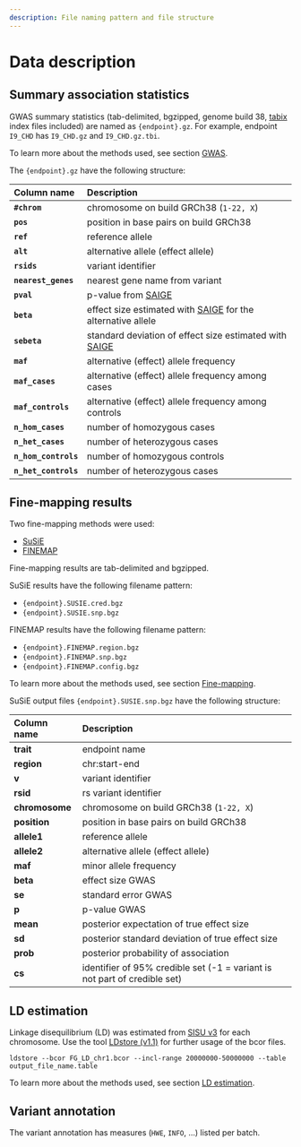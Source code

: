 ```yaml
---
description: File naming pattern and file structure
---
```


# Data description

## Summary association statistics

GWAS summary statistics \(tab-delimited, bgzipped, genome build 38, [tabix](https://github.com/samtools/htslib) index files included\) are named as `{endpoint}.gz`. For example, endpoint `I9_CHD` has `I9_CHD.gz` and `I9_CHD.gz.tbi`.

To learn more about the methods used, see section [GWAS](methods/phewas/).

The `{endpoint}.gz` have the following structure:

| Column name | Description |
| :--- | :--- |
| **`#chrom`** | chromosome on build GRCh38 \(`1-22, X`\) |
| **`pos`** | position in base pairs on build GRCh38 |
| **`ref`** | reference allele |
| **`alt`** | alternative allele \(effect allele\) |
| **`rsids`** | variant identifier |
| **`nearest_genes`** | nearest gene name from variant |
| **`pval`** | p-value from [SAIGE](https://github.com/weizhouUMICH/SAIGE) |
| **`beta`** | effect size estimated with [SAIGE](https://github.com/weizhouUMICH/SAIGE) for the alternative allele |
| **`sebeta`** | standard deviation of effect size estimated with [SAIGE](https://github.com/weizhouUMICH/SAIGE) |
| **`maf`** | alternative \(effect\) allele frequency |
| **`maf_cases`** | alternative \(effect\) allele frequency among cases |
| **`maf_controls`** | alternative \(effect\) allele frequency among controls |
| **`n_hom_cases`** | number of homozygous cases |
| **`n_het_cases`** | number of heterozygous cases |
| **`n_hom_controls`** | number of homozygous controls |
| **`n_het_controls`** | number of heterozygous cases |

## Fine-mapping results

Two fine-mapping methods were used:

* [SuSiE](https://stephenslab.github.io/susie-paper/index.html)
* [FINEMAP](http://www.christianbenner.com)

Fine-mapping results are tab-delimited and bgzipped.

SuSiE results have the following filename pattern:

* `{endpoint}.SUSIE.cred.bgz` 
* `{endpoint}.SUSIE.snp.bgz`

FINEMAP results have the following filename pattern:

* `{endpoint}.FINEMAP.region.bgz`
* `{endpoint}.FINEMAP.snp.bgz`
* `{endpoint}.FINEMAP.config.bgz`

To learn more about the methods used, see section [Fine-mapping](methods/finemapping.md).

SuSiE output files `{endpoint}.SUSIE.snp.bgz` have the following structure:

| **Column name** | **Description** |
| :--- | :--- |
| **trait** | endpoint name |
| **region** | chr:start-end |
| **v** | variant identifier |
| **rsid** | rs variant identifier |
| **chromosome** | chromosome on build GRCh38 \(`1-22, X`\) |
| **position** | position in base pairs on build GRCh38 |
| **allele1** | reference allele |
| **allele2** | alternative allele \(effect allele\) |
| **maf** | minor allele frequency |
| **beta** | effect size GWAS |
| **se** | standard error GWAS |
| **p** | p-value GWAS |
| **mean** | posterior expectation of true effect size |
| **sd** | posterior standard deviation of true effect size |
| **prob** | posterior probability of association |
| **cs** | identifier of 95% credible set \(-1 = variant is not part of credible set\) |

## LD estimation

Linkage disequilibrium \(LD\) was estimated from [SISU v3](methods/genotype-imputation/sisu-reference-panel.md) for each chromosome. Use the tool [LDstore \(v1.1\)](http://www.christianbenner.com/ldstore_v1.1_x86_64.tgz) for further usage of the bcor files.

`ldstore --bcor FG_LD_chr1.bcor --incl-range 20000000-50000000 --table output_file_name.table`

To learn more about the methods used, see section [LD estimation](methods/genotype-imputation/ld-estimation.md).

## Variant annotation

The variant annotation has measures \(`HWE`, `INFO`, ...\) listed per batch.

